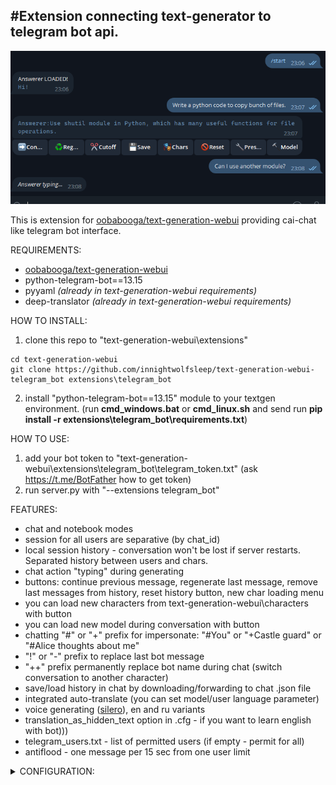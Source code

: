 #Extension connecting text-generator to telegram bot api.
-
![Image1](https://github.com/innightwolfsleep/storage/raw/main/textgen_telegram.PNG)

This is extension for [oobabooga/text-generation-webui](https://github.com/oobabooga/text-generation-webui) providing cai-chat like telegram bot interface.

REQUIREMENTS:
- [oobabooga/text-generation-webui](https://github.com/oobabooga/text-generation-webui)
- python-telegram-bot==13.15
- pyyaml _(already in text-generation-webui requirements)_
- deep-translator _(already in text-generation-webui requirements)_

HOW TO INSTALL:
1) clone this repo to "text-generation-webui\extensions"
```
cd text-generation-webui
git clone https://github.com/innightwolfsleep/text-generation-webui-telegram_bot extensions\telegram_bot
```
2) install "python-telegram-bot==13.15" module to your textgen environment. (run **cmd_windows.bat** or **cmd_linux.sh** and send run **pip install -r extensions\telegram_bot\requirements.txt**)

HOW TO USE:
1) add your bot token to "text-generation-webui\extensions\telegram_bot\telegram_token.txt" (ask https://t.me/BotFather how to get token)
2) run server.py with "--extensions telegram_bot"

FEATURES:
- chat and notebook modes
- session for all users are separative (by chat_id)
- local session history - conversation won't be lost if server restarts. Separated history between users and chars.
- chat action "typing" during generating
- buttons: continue previous message, regenerate last message, remove last messages from history, reset history button, new char loading menu
- you can load new characters from text-generation-webui\characters with button
- you can load new model during conversation with button
- chatting "#" or "+" prefix for impersonate: "#You" or "+Castle guard" or "#Alice thoughts about me"
- "!" or "-" prefix to replace last bot message
- "++" prefix permanently replace bot name during chat (switch conversation to another character)
- save/load history in chat by downloading/forwarding to chat .json file
- integrated auto-translate (you can set model/user language parameter) 
- voice generating ([silero](https://github.com/snakers4/silero-models)), en and ru variants
- translation_as_hidden_text option in .cfg - if you want to learn english with bot)))
- telegram_users.txt - list of permitted users (if empty - permit for all)
- antiflood - one message per 15 sec from one user limit

<details>
  <summary>CONFIGURATION:</summary>
  ```
  telegram_config.cfg
  ```
  **bot_mode=admin**  
  - admin - bot answer for everyone in chat-like mode. All buttons, include settings-for-all are avariable for everyone. (Default)
  - chat - bot answer for everyone in chat-like mode. All buttons, exclude settings-for-all are avariable for everyone. (Recommended for chatting)
  - chat-restricted - same as chat, but user can't change default character
  - persona - same as chat-restricted, but reset/regenerate/delete message are unavailable too. 
  - notebook - notebook-like mode. Restriction like in chat mode.
  - query - same as notebook, but without history. Each question fo bot is like new convrsation.
  **characters_dir_path=characters**
  **default_char=Example.yaml**
  **presets_dir_path=presets**
  **default_preset=Shortwave.yaml**
  **model_lang=en**
  **user_lang=en**
  **html_tag_open=<pre>**
  **html_tag_close=</pre>**
  **history_dir_path=extensions/telegram_bot/history**
  **token_file_path=extensions/telegram_bot/telegram_token.txt**
  **admins_file_path=extensions/telegram_bot/telegram_admins.txt**
  **users_file_path=extensions/telegram_bot/telegram_users.txt**
  **stopping_strings=<END>,<START>,end{code}**
  **eos_token=None**
  **translation_as_hidden_text=on**
  
</details>
